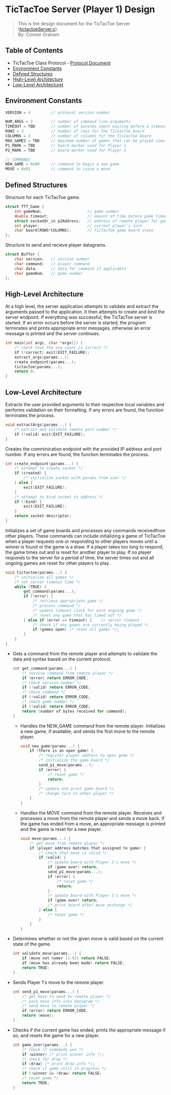 # TicTacToe Server (Player 1) Design
> This is the design document for the TicTacToe Server ([tictactoeServer.c](https://github.com/CSE-5462-Spring-2021/assignment-6-conner-ben/blob/main/tictactoeServer.c)).  
> By: Conner Graham

## Table of Contents
- TicTacToe Class Protocol - [Protocol Document](https://docs.google.com/document/d/1H9yrRi0or_yTt-0xs5QAp2C6umw2qWW1FDL3EyVwF5g/edit?usp=sharing)
- [Environment Constants](#environment-constants)
- [Defined Structures](#defined-structures)
- [High-Level Architecture](#high-level-architecture)
- [Low-Level Architecturet](#low-level-architecture)

## Environment Constants
```C#
VERSION = 4         // protocol version number

NUM_ARGS = 2        // number of command line arguments
TIMEOUT = TBD       // number of seconds spent waiting before a timeout
ROWS = 3            // number of rows for the TicIacToe board
COLUMNS = 3         // number of columns for the TicIacToe board
MAX_GAMES = TBD     // maximum number of games that can be played simultaneously
P1_MARK = TBD       // baord marker used for Player 1
P2_MARK = TBD       // baord marker used for Player 2

// COMMANDS
NEW_GAME = 0x00     // command to begin a new game
MOVE = 0x01         // command to issue a move
```

## Defined Structures
Structure for each TicTacToe game.
```C
struct TTT_Game {
    int gameNum;                    // game number
    double timeout;                 // amount of time before game timeout
    struct sockaddr_in p2Address;   // address of remote player for game
    int player;                     // current player's turn
    char board[ROWS*COLUMNS];       // TicTacToe game board state
};
```
Structure to send and recieve player datagrams.
```C
struct Buffer {
    char version;   // version number
    char command;   // player command
    char data;      // data for command if applicable
    char gameNum;   // game number
};
```

## High-Level Architecture
At a high level, the server application attempts to validate and extract the arguments passed
to the application. It then attempts to create and bind the server endpoint. If everything was
successful, the TicTacToe server is started. If an error occurs before the server is started,
the program terminates and prints appropriate error messages, otherwise an error message is
printed and the server continues.
```C
int main(int argc, char *argv[]) {
    /* check that the arg count is correct */
    if (!correct) exit(EXIT_FAILURE);
    extract_args(params...);
    create_endpoint(params...);
    tictactoe(params...);
    return 0;
}
```

## Low-Level Architecture
Extracts the user provided arguments to their respective local variables and performs
validation on their formatting. If any errors are found, the function terminates the process.
```C
void extractArgs(params...) {
    /* extract and validate remote port number */
    if (!valid) exit(EXIT_FAILURE);
}
```
Creates the comminication endpoint with the provided IP address and port number. If any
errors are found, the function terminates the process.
```C
int create_endpoint(params...) {
    /* attempt to create socket */
    if (created) {
        /* initialize socket with params from user */
    } else {
        exit(EXIT_FAILURE);
    }
    /* attempt to bind socket to address */
    if (!bind) {
        exit(EXIT_FAILURE);
    }
    return socket-descriptor;
}
```
Initializes a set of game boards and processes any commands receivedfrom other players. These
commands can include initializing a game of TicTacToe when a player requests one or responding
to other players moves until a winner is found or the game is a draw. If a player takes too
long to respond, the game times out and is reset for another player to play. If no player
responds to the server for a period of time, the server times out and all ongoing games are
reset for other players to play.
```C
void tictactoe(params...) {
    /* initialize all games */
    /* set server timeout time */
    while (TRUE) {
        get_command(params...);
        if (!error) {
            /* retrieve appropriate game */
            /* process command */
            /* update timeout clock for each ongoing game */
            /* reset any game that has timed out */
        } else if (error == timeout) {    // server timeout
            /* check if any games are currently being played */
            if (games open) /* reset all games */;
        }
    }
}
```
- Gets a command from the remote player and attempts to validate the data and syntax based on
  the current protocol.
    ```C
    int get_command(params...) {
        /* receive command from remote player */
        if (error) return ERROR_CODE;
        /* check version number */
        if (!valid) return ERROR_CODE;
        /* check command */
        if (!valid) return ERROR_CODE;
        /* check game number */
        if (!valid) return ERROR_CODE;
        return (number of bytes received for command);
    }
    ```
    - Handles the NEW_GAME command from the remote player. Initializes a new game, if available,
      and sends the first move to the remote player.
        ```C
        void new_game(params...) {
            if (there is an open game) {
                /* register player address to open game */
                /* initialize the game board */
                send_p1_move(params...);
                if (error) {
                    /* reset game */
                    return;
                }
                /* update and print game board */
                /* change turn to other player */
            }
        }
        ```
    - Handles the MOVE command from the remote player. Receives and processes a move from the
      remote player and sends a move back. If the game has ended from a move, an appropriate
      message is printed and the game is reset for a new player.
        ```C
        void move(params...) {
            /* get move from remote player */
            if (player address matches that assigned to game) {
                /* check that move is valid */
                if (valid) {
                    /* update board with Player 2's move */
                    if (game over) return;
                    send_p1_move(params...);
                    if (error) {
                        /* reset game */
                        return;
                    }
                    /* update board with Player 1's move */
                    if (game over) return;
                    /* print board after move exchange */
                } else {
                    /* reset game */
                }
            }
        }
        ```
- Determines whether or not the given move is valid based on the current state of the game.
    ```C
    int validate_move(params...) {
        if (move not numer [1-9]) return FALSE;
        if (move has already been made) return FALSE;
        return TRUE;
    }
    ```
- Sends Player 1's move to the remote player.
    ```C
    int send_p1_move(params...) {
        /* get move to send to remote player */
        /* pack move info into datagram */
        /* send move to remote player */
        if (error) return ERROR_CODE;
        return (move);
    }
    ```
- Checks if the current game has ended, prints the appropriate message if so, and resets the
  game for a new player.
    ```C
    int game_over(params...) {
        /* check if somebody won */
        if (winner) /* print winner info */;
        /* check for draw */
        if (draw) /* print draw info */;
        /* check if game still in progress */
        if (!winner && !draw) return FALSE;
        /* reset game */
        return TRUE;
    }
    ```
